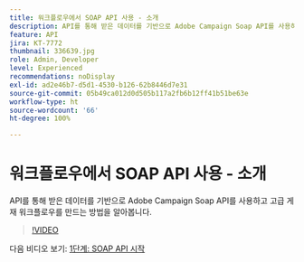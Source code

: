 ```yaml
---
title: 워크플로우에서 SOAP API 사용 - 소개
description: API를 통해 받은 데이터를 기반으로 Adobe Campaign Soap API를 사용하고 고급 게재 워크플로우를 만드는 방법을 알아봅니다.
feature: API
jira: KT-7772
thumbnail: 336639.jpg
role: Admin, Developer
level: Experienced
recommendations: noDisplay
exl-id: ad2e46b7-d5d1-4530-b126-62b8446d7e31
source-git-commit: 05b49ca012d0d505b117a2fb6b12ff41b51be63e
workflow-type: ht
source-wordcount: '66'
ht-degree: 100%

---
```


# 워크플로우에서 SOAP API 사용 - 소개

API를 통해 받은 데이터를 기반으로 Adobe Campaign Soap API를 사용하고 고급 게재 워크플로우를 만드는 방법을 알아봅니다.

>[!VIDEO](https://video.tv.adobe.com/v/336639?quality=12&learn=on)

다음 비디오 보기: [1단계: SOAP API 시작](/help/tutorial-use-soap-apis/get-started-with-soap-apis.md)
